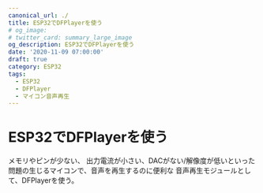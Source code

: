 ```yaml
---
canonical_url: ./
title: ESP32でDFPlayerを使う
# og_image:
# twitter_card: summary_large_image
og_description: ESP32でDFPlayerを使う
date: '2020-11-09 07:00:00'
draft: true
category: ESP32
tags:
  - ESP32
  - DFPlayer
  - マイコン音声再生
---
```


# ESP32でDFPlayerを使う

メモリやピンが少ない、
出力電流が小さい、DACがない/解像度が低いといった
問題の生じるマイコンで、音声を再生するのに便利な
音声再生モジュールとして、DFPlayerを使う。
